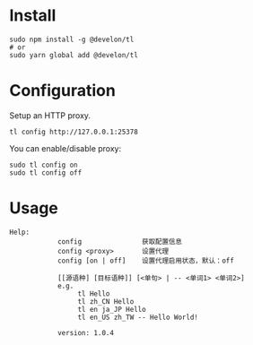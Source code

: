 # Install

```
sudo npm install -g @develon/tl
# or
sudo yarn global add @develon/tl
```

# Configuration

Setup an HTTP proxy.

```
tl config http://127.0.0.1:25378
```

You can enable/disable proxy:

```
sudo tl config on
sudo tl config off
```

# Usage
```
Help:
            config               获取配置信息
            config <proxy>       设置代理
            config [on | off]    设置代理启用状态，默认：off

            [[源语种] [目标语种]] [<单句> | -- <单词1> <单词2>]
            e.g.
                 tl Hello
                 tl zh_CN Hello
                 tl en ja_JP Hello
                 tl en_US zh_TW -- Hello World!

            version: 1.0.4
```
